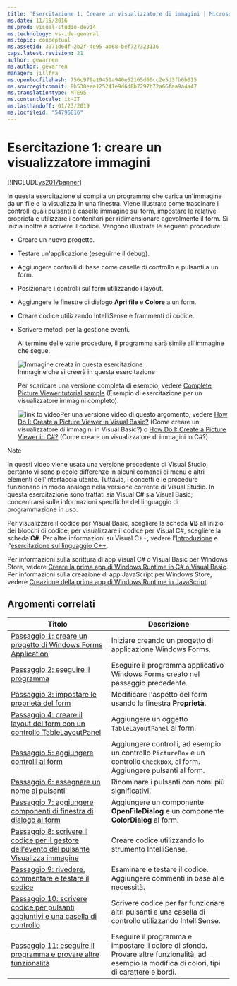 ```yaml
---
title: 'Esercitazione 1: Creare un visualizzatore di immagini | Microsoft Docs'
ms.date: 11/15/2016
ms.prod: visual-studio-dev14
ms.technology: vs-ide-general
ms.topic: conceptual
ms.assetid: 3071d6df-2b2f-4e95-ab68-bef727323136
caps.latest.revision: 21
author: gewarren
ms.author: gewarren
manager: jillfra
ms.openlocfilehash: 756c979a19451a940e52165d60cc2e5d3fb6b315
ms.sourcegitcommit: 8b538eea125241e9d6d8b7297b72a66faa9a4a47
ms.translationtype: MTE95
ms.contentlocale: it-IT
ms.lasthandoff: 01/23/2019
ms.locfileid: "54796816"
---
```

# <a name="tutorial-1-create-a-picture-viewer"></a>Esercitazione 1: creare un visualizzatore immagini
[!INCLUDE[vs2017banner](../includes/vs2017banner.md)]

In questa esercitazione si compila un programma che carica un'immagine da un file e la visualizza in una finestra. Viene illustrato come trascinare i controlli quali pulsanti e caselle immagine sul form, impostare le relative proprietà e utilizzare i contenitori per ridimensionare agevolmente il form. Si inizia inoltre a scrivere il codice. Vengono illustrate le seguenti procedure:  
  
- Creare un nuovo progetto.  
  
- Testare un'applicazione (eseguirne il debug).  
  
- Aggiungere controlli di base come caselle di controllo e pulsanti a un form.  
  
- Posizionare i controlli sul form utilizzando i layout.  
  
- Aggiungere le finestre di dialogo **Apri file** e **Colore** a un form.  
  
- Creare codice utilizzando IntelliSense e frammenti di codice.  
  
- Scrivere metodi per la gestione eventi.  
  
  Al termine delle varie procedure, il programma sarà simile all'immagine che segue.  
  
  ![Immagine creata in questa esercitazione](../ide/media/express-pictureviewerdone.png "Express_PictureViewerDone")  
  Immagine che si creerà in questa esercitazione  
  
  Per scaricare una versione completa di esempio, vedere [Complete Picture Viewer tutorial sample](http://code.msdn.microsoft.com/Complete-Picture-Viewer-7d91d3a8) (Esempio di esercitazione per un visualizzatore immagini completo).  
  
  ![link to video](../data-tools/media/playvideo.gif "PlayVideo")Per una versione video di questo argomento, vedere [How Do I: Create a Picture Viewer in Visual Basic?](http://go.microsoft.com/fwlink/?LinkId=205207) (Come creare un visualizzatore di immagini in Visual Basic?) o [How Do I: Create a Picture Viewer in C#?](http://go.microsoft.com/fwlink/?LinkId=205198) (Come creare un visualizzatore di immagini in C#?).  
  
> [!NOTE]
>  In questi video viene usata una versione precedente di Visual Studio, pertanto vi sono piccole differenze in alcuni comandi di menu e altri elementi dell'interfaccia utente. Tuttavia, i concetti e le procedure funzionano in modo analogo nella versione corrente di Visual Studio. In questa esercitazione sono trattati sia Visual C# sia Visual Basic; concentrarsi sulle informazioni specifiche del linguaggio di programmazione in uso.  
>   
>  Per visualizzare il codice per Visual Basic, scegliere la scheda **VB** all'inizio dei blocchi di codice; per visualizzare il codice per Visual C#, scegliere la scheda **C#**. Per altre informazioni su Visual C++, vedere l'[Introduzione](../misc/getting-started-with-visual-cpp-in-visual-studio-2015.md) e l'[esercitazione sul linguaggio C++](http://www.cplusplus.com/doc/tutorial/).  
>   
>  Per informazioni sulla scrittura di app Visual C# o Visual Basic per Windows Store, vedere [Creare la prima app di Windows Runtime in C# o Visual Basic](http://msdn.microsoft.com/library/windows/apps/hh974581.aspx). Per informazioni sulla creazione di app JavaScript per Windows Store, vedere [Creazione della prima app di Windows Runtime in JavaScript](http://msdn.microsoft.com/library/windows/apps/br211385.aspx).  
  
## <a name="related-topics"></a>Argomenti correlati  
  
|Titolo|Descrizione|  
|-----------|-----------------|  
|[Passaggio 1: creare un progetto di Windows Forms Application](../ide/step-1-create-a-windows-forms-application-project.md)|Iniziare creando un progetto di applicazione Windows Forms.|  
|[Passaggio 2: eseguire il programma](../ide/step-2-run-your-program.md)|Eseguire il programma applicativo Windows Forms creato nel passaggio precedente.|  
|[Passaggio 3: impostare le proprietà del form](../ide/step-3-set-your-form-properties.md)|Modificare l'aspetto del form usando la finestra **Proprietà**.|  
|[Passaggio 4: creare il layout del form con un controllo TableLayoutPanel](../ide/step-4-lay-out-your-form-with-a-tablelayoutpanel-control.md)|Aggiungere un oggetto `TableLayoutPanel` al form.|  
|[Passaggio 5: aggiungere controlli al form](../ide/step-5-add-controls-to-your-form.md)|Aggiungere controlli, ad esempio un controllo `PictureBox` e un controllo `CheckBox`, al form. Aggiungere pulsanti al form.|  
|[Passaggio 6: assegnare un nome ai pulsanti](../ide/step-6-name-your-button-controls.md)|Rinominare i pulsanti con nomi più significativi.|  
|[Passaggio 7: aggiungere componenti di finestra di dialogo al form](../ide/step-7-add-dialog-components-to-your-form.md)|Aggiungere un componente **OpenFileDialog** e un componente **ColorDialog** al form.|  
|[Passaggio 8: scrivere il codice per il gestore dell'evento del pulsante Visualizza immagine](../ide/step-8-write-code-for-the-show-a-picture-button-event-handler.md)|Creare codice utilizzando lo strumento IntelliSense.|  
|[Passaggio 9: rivedere, commentare e testare il codice](../ide/step-9-review-comment-and-test-your-code.md)|Esaminare e testare il codice. Aggiungere commenti in base alle necessità.|  
|[Passaggio 10: scrivere codice per pulsanti aggiuntivi e una casella di controllo](../ide/step-10-write-code-for-additional-buttons-and-a-check-box.md)|Scrivere codice per far funzionare altri pulsanti e una casella di controllo utilizzando IntelliSense.|  
|[Passaggio 11: eseguire il programma e provare altre funzionalità](../ide/step-11-run-your-program-and-try-other-features.md)|Eseguire il programma e impostare il colore di sfondo. Provare altre funzionalità, ad esempio la modifica di colori, tipi di carattere e bordi.|
